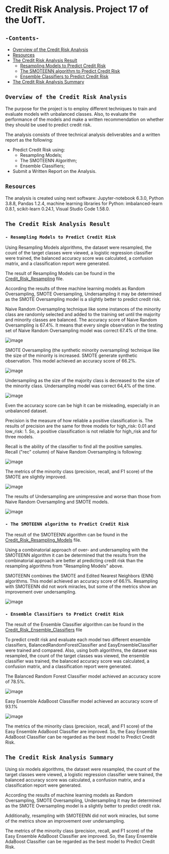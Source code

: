 # Credit Risk Analysis. Project 17 of the UofT.
## `-Contents-`	
	
- [Overview of the Credit Risk Analysis](#Overview-of-the-Credit-Risk-Analysis)	
- [Resources](#resources)	
- [The Credit Risk Analysis Result](#The-Credit-Risk-Analysis-Result)
  - [Resampling Models to Predict Credit Risk ](#--Resampling-Models-to-Predict-Credit-Risk )
  - [The SMOTEENN algorithm to Predict Credit Risk](#--The-SMOTEENN-algorithm-to-Predict-Credit-Risk)
  - [Ensemble Classifiers to Predict Credit Risk](#--Ensemble-Classifiers-to-Predict-Credit-Risk)
- [The Credit Risk Analysis Summary](#The-Credit-Risk-Analysis-Summary)
## `Overview of the Credit Risk Analysis`	
	
The purpose for the project is to employ different techniques to train and evaluate models with unbalanced classes. Also, to evaluate the performance of the models and make a written recommendation on whether they should be used to predict credit risk.

The analysis consists of three technical analysis deliverables and a written report as the following: 

- Predict Credit Risk using:
  - Resampling Models;
  - The SMOTEENN Algorithm;
  - Ensemble Classifiers;
- Submit a Written Report on the Analysis.

## `Resources`	
The analysis is created using next software: Jupyter-notebook 6.3.0, Python 3.8.8, Pandas 1.2.4, machine learning libraries for Python: imbalanced-learn 0.8.1, scikit-learn 0.24.1, Visual Studio Code 1.58.0.

## `The Credit Risk Analysis Result`
### `- Resampling Models to Predict Credit Risk`	

Using Resampling Models algorithms, the dataset were resampled, the count of the target classes were viewed, a logistic regression classifier were trained, the balanced accuracy score was calculated, a confusion matrix, and a classification report were generated.

The result of Resampling Models can be found in the [Credit_Risk_Resampling](./credit_risk_resampling.ipynb) file.

According the results of three machine learning models as Random Oversampling, SMOTE Oversampling, Undersampling it may be determined as the SMOTE Oversampling model is a slightly better to predict credit risk.

Naive Random Oversampling technique like some instances of the minority class are randomly selected and added to the training set until the majority and minority classes are balanced. The accuracy score of Naive Random Oversampling is 67.4%. It means that every single observation in the testing set of Naive Random Oversampling model was correct 67.4% of the time.

![image](https://user-images.githubusercontent.com/68247343/138608730-0493ed00-0cb2-4602-bc3e-660910193598.png)

SMOTE Oversampling (the synthetic minority oversampling) technique like the size of the minority is increased. SMOTE generate synthetic observation. This model achieved an accuracy score of 66.2%.

![image](https://user-images.githubusercontent.com/68247343/138608737-7276333c-5d5f-4947-a8f0-ca87555beb25.png)

Undersampling as the size of the majority class is decreased to the size of the minority class. Undersampling model was correct 64,4% of the time.

![image](https://user-images.githubusercontent.com/68247343/138608743-6ba0a1cd-f9c8-4514-887d-906e4cc31592.png)

Even the accuracy score can be high it can be misleading, especially in an unbalanced dataset.

Precision is the measure of how reliable a positive classification is.
The results of precision are the same for three models for high_risk: 0.01 and low_risk: 1.
So, a positive classification is not reliable for high_risk and for three models.

Recall is the ability of the classifier to find all the positive samples.	
Recall ("rec" column) of Naive Random Oversampling is following: 

![image](https://user-images.githubusercontent.com/68247343/138608650-a860fcdb-b1a8-43d2-b0ee-69254f4a9310.png)

The metrics of the minority class (precision, recall, and F1 score) of the SMOTE are slightly improved.

![image](https://user-images.githubusercontent.com/68247343/138608658-f6087ba0-3d9d-4792-b488-3852b49c0eb5.png)

The results of Undersampling are unimpressive and worse than those from Naive Random Oversampling and SMOTE models.

![image](https://user-images.githubusercontent.com/68247343/138608661-6fa9e49d-b694-42e2-9a66-6c6b3d89b5f4.png)

### `- The SMOTEENN algorithm to Predict Credit Risk`

The result of the SMOTEENN algorithm can be found in the [Credit_Risk_Resampling_Models](./credit_risk_resampling.ipynb) file.

Using a combinatorial approach of over- and undersampling with the SMOTEENN algorithm it can be determined that the results from the combinatorial approach are better at predicting credit risk than the resampling algorithms from "Resampling Models" above. 

SMOTEENN combines the SMOTE and Edited Nearest Neighbors (ENN) algorithms. This model achieved an accuracy score of 66.1%.
Resampling with SMOTEENN did not work miracles, but some of the metrics show an improvement over undersampling.

![image](https://user-images.githubusercontent.com/68247343/138608309-c7701bee-1acf-4575-b4c0-466034753a41.png)
### `- Ensemble Classifiers to Predict Credit Risk`
The result of the Ensemble Classifier algorithm can be found in the [Credit_Risk_Ensemble_Classifiers](./credit_risk_ensemble.ipynb) file

To predict credit risk and evaluate each model two different ensemble classifiers, BalancedRandomForestClassifier and EasyEnsembleClassifier were trained and compared. Also,  using both algorithms, the dataset was resampled, the count of the target classes was viewed, the ensemble classifier was trained, the balanced accuracy score was calculated, a confusion matrix, and a classification report were generated.

The Balanced Random Forest Classifier model achieved an accuracy score of 78.5%.

![image](https://user-images.githubusercontent.com/68247343/138608322-585ff9af-ef94-4b50-86db-552e14b55655.png)

Easy Ensemble AdaBoost Classifier model achieved an accuracy score of 93.1%

![image](https://user-images.githubusercontent.com/68247343/138608328-4712f2c0-52b2-45f9-b3eb-065de7aaf881.png)

The metrics of the minority class (precision, recall, and F1 score) of the Easy Ensemble AdaBoost Classifier are improved.
So, the Easy Ensemble AdaBoost Classifier can be regarded as the best model to Predict Credit Risk.

## `The Credit Risk Analysis Summary`

Using six models algorithms, the dataset were resampled, the count of the target classes were viewed, a logistic regression classifier were trained, the balanced accuracy score was calculated, a confusion matrix, and a classification report were generated.

According the results of machine learning models as Random Oversampling, SMOTE Oversampling, Undersampling it may be determined as the SMOTE Oversampling model is a slightly better to predict credit risk.

Additionally, resampling with SMOTEENN did not work miracles, but some of the metrics show an improvement over undersampling.

The metrics of the minority class (precision, recall, and F1 score) of the Easy Ensemble AdaBoost Classifier are improved.
So, the Easy Ensemble AdaBoost Classifier can be regarded as the best model to Predict Credit Risk.
